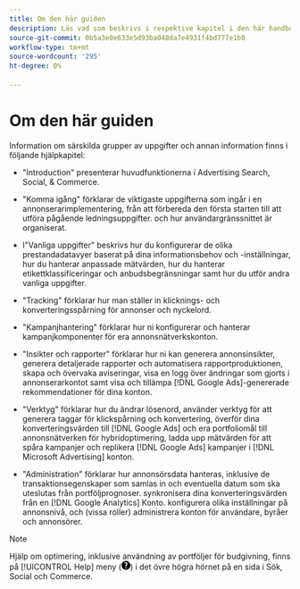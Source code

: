 ```yaml
---
title: Om den här guiden
description: Läs vad som beskrivs i respektive kapitel i den här handboken.
source-git-commit: 0b5a3e0e633e5d93ba048da7e4931f4bd777e1b0
workflow-type: tm+mt
source-wordcount: '295'
ht-degree: 0%

---
```


# Om den här guiden

Information om särskilda grupper av uppgifter och annan information finns i följande hjälpkapitel:

* &quot;Introduction&quot; presenterar huvudfunktionerna i Advertising Search, Social, &amp; Commerce.

* &quot;Komma igång&quot; förklarar de viktigaste uppgifterna som ingår i en annonserarimplementering, från att förbereda den första starten till att utföra pågående ledningsuppgifter. och hur användargränssnittet är organiserat.

* I&quot;Vanliga uppgifter&quot; beskrivs hur du konfigurerar de olika prestandadatavyer baserat på dina informationsbehov och -inställningar, hur du hanterar anpassade mätvärden, hur du hanterar etikettklassificeringar och anbudsbegränsningar samt hur du utför andra vanliga uppgifter.

* &quot;Tracking&quot; förklarar hur man ställer in klicknings- och konverteringsspårning för annonser och nyckelord.

* &quot;Kampanjhantering&quot; förklarar hur ni konfigurerar och hanterar kampanjkomponenter för era annonsnätverkskonton.

* &quot;Insikter och rapporter&quot; förklarar hur ni kan generera annonsinsikter, generera detaljerade rapporter och automatisera rapportproduktionen, skapa och övervaka aviseringar, visa en logg över ändringar som gjorts i annonserarkontot samt visa och tillämpa [!DNL Google Ads]-genererade rekommendationer för dina konton.

* &quot;Verktyg&quot; förklarar hur du ändrar lösenord, använder verktyg för att generera taggar för klickspårning och konvertering, överför dina konverteringsvärden till [!DNL Google Ads] och era portfoliomål till annonsnätverken för hybridoptimering, ladda upp mätvärden för att spåra kampanjer och replikera [!DNL Google Ads] kampanjer i [!DNL Microsoft Advertising] konton.

* &quot;Administration&quot; förklarar hur annonsörsdata hanteras, inklusive de transaktionsegenskaper som samlas in och eventuella datum som ska uteslutas från portföljprognoser. synkronisera dina konverteringsvärden från en [!DNL Google Analytics] Konto. konfigurera olika inställningar på annonsnivå, och (vissa roller) administrera konton för användare, byråer och annonsörer.

>[!NOTE]
>
>Hjälp om optimering, inklusive användning av portföljer för budgivning, finns på [!UICONTROL Help] meny (![Hjälp-menyn](/help/search-social-commerce/assets/help-main-menu.png "Hjälp-menyn")) i det övre högra hörnet på en sida i Sök, Social och Commerce.
